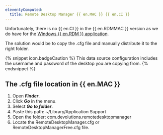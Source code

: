 ```yaml
---
eleventyComputed:
  title: Remote Desktop Manager {{ en.MAC }} {{ en.CI }}
---
```

Unfortunately, there is no {{ en.CI }} in the {{ en.RDMMAC }} version as we do have for the [Windows {{ en.RDM }} application](/rdm/windows/installation/client/custom-installer-service/).

The solution would be to copy the .cfg file and manually distribute it to the right folder.

{% snippet icon.badgeCaution %}
This data source configuration includes the username and password of the desktop you are copying from.
{% endsnippet %}

## The .cfg file location in {{ en.MAC }}

1. Open ***Finder***.
1. Click ***Go*** in the menu.
1. Select ***Go to folder***.
1. Paste this path: ~/Library/Application Support
1. Open the folder: com.devolutions.remotedesktopmanager
1. Locate the RemoteDesktopManager.cfg or RemoteDesktopManagerFree.cfg file.
